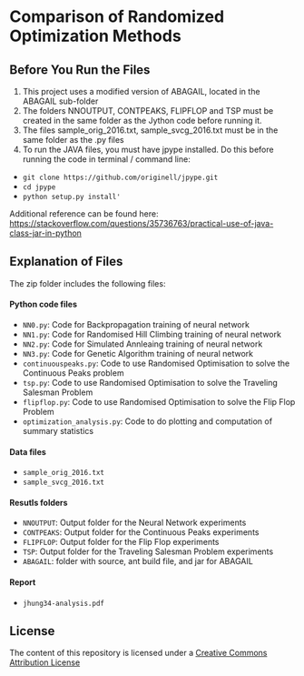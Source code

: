 # Comparison of Randomized Optimization Methods

## Before You Run the Files
1) This project uses a modified version of ABAGAIL, located in the ABAGAIL sub-folder
2) The folders NNOUTPUT, CONTPEAKS, FLIPFLOP and TSP must be created in the same folder as the Jython code before running it.
3) The files sample_orig_2016.txt, sample_svcg_2016.txt must be in the same folder as the .py files
4) To run the JAVA files, you must have jpype installed. Do this before running the code in terminal / command line:
- `git clone https://github.com/originell/jpype.git`
- `cd jpype`
- `python setup.py install'`

Additional reference can be found here: https://stackoverflow.com/questions/35736763/practical-use-of-java-class-jar-in-python


## Explanation of Files

The zip folder includes the following files:

#### Python code files
- `NN0.py`: Code for Backpropagation training of neural network
- `NN1.py`: Code for Randomised Hill Climbing training of neural network
- `NN2.py`: Code for Simulated Annleaing training of neural network
- `NN3.py`: Code for Genetic Algorithm training of neural network
- `continuouspeaks.py`: Code to use Randomised Optimisation to solve the Continuous Peaks problem
- `tsp.py`: Code to use Randomised Optimisation to solve the Traveling Salesman Problem
- `flipflop.py`: Code to use Randomised Optimisation to solve the Flip Flop Problem
- `optimization_analysis.py`: Code to do plotting and computation of summary statistics

#### Data files
- `sample_orig_2016.txt`
- `sample_svcg_2016.txt`


#### Resutls folders
- `NNOUTPUT`: Output folder for the Neural Network experiments
- `CONTPEAKS`: Output folder for the Continuous Peaks experiments
- `FLIPFLOP`: Output folder for the Flip Flop experiments
- `TSP`: Output folder for the Traveling Salesman Problem experiments
- `ABAGAIL`: folder with source, ant build file, and jar for ABAGAIL

#### Report
- `jhung34-analysis.pdf`

## License

The content of this repository is licensed under a
[Creative Commons Attribution License](http://creativecommons.org/licenses/by/3.0/us/)

